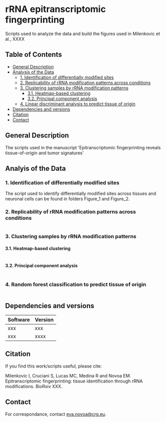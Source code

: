 # rRNA epitranscriptomic fingerprinting
Scripts used to analyze the data and build the figures used in Milenkovic et al., XXXX

## Table of Contents  
- [General Description](#General-description)
- [Analysis of the Data](#Analysis-of-the-data)
  - [1. Identification of differentially modified sites](#1-identification-of-differentially-modified-sites)
  - [2. Replicability of rRNA modification patterns across conditions](#2-replicability-of-rrna-modification-patterns-across-conditions)
  - [3. Clustering samples by rRNA modification patterns](#3-clustering-samples-by-rrna-modification-patterns)
    - [3.1. Heatmap-based clustering](#3.1-heatmap-based-clustering)
    - [3.2. Principal component analysis](#3.2-principal-component-analysis)
  - [4. Linear discriminant analysis to predict tissue of origin](#4-linear-discriminant-analysis-to-predict-tissue-of-origin)
- [Dependencies and versions](#Dependencies-and-versions)
- [Citation](#Citation) 
- [Contact](#Contact) 


## General Description
The scripts used in the manuscript 'Epitranscriptomic fingerprinting reveals tissue-of-origin and tumor signatures'


## Analyis of the Data

### 1. Identification of differentially modified sites

The script used to identify differentially modified sites across tissues and neuronal cells can be found in folders Figure_1 and Figure_2.

### 2. Replicability of rRNA modification patterns across conditions

```
```
### 3. Clustering samples by rRNA modification patterns

#### 3.1. Heatmap-based clustering

```
```
#### 3.2. Principal component analysis


```
```
### 4. Random forest classification to predict tissue of origin

```
```


## Dependencies and versions

Software | Version 
--- | ---
xxx | xxx
xxx | xxxx

## Citation

If you find this work/scripts useful, please cite: 

Milenkovic I, Cruciani S, Lucas MC, Medina R and Novoa EM. Epitranscriptomic fingerprinting: tissue identification through rRNA modifications. BioRxiv XXX. 

## Contact

For correspondance, contact eva.novoa@crg.eu.
